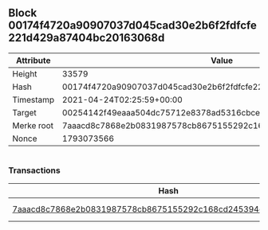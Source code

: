## Block 00174f4720a90907037d045cad30e2b6f2fdfcfe221d429a87404bc20163068d

Attribute | Value
--- | ---
Height | 33579
Hash | 00174f4720a90907037d045cad30e2b6f2fdfcfe221d429a87404bc20163068d
Timestamp | 2021-04-24T02:25:59+00:00
Target | 00254142f49eaaa504dc75712e8378ad5316cbcead634704b3734b6271167cc4
Merke root | 7aaacd8c7868e2b0831987578cb8675155292c168cd245394cfb9f20f1aa69fe
Nonce | 1793073566

```

```

### Transactions

Hash | Amount
--- | ---
[7aaacd8c7868e2b0831987578cb8675155292c168cd245394cfb9f20f1aa69fe](7aaacd8c7868e2b0831987578cb8675155292c168cd245394cfb9f20f1aa69fe.md) | 10.00000000 SKEPTI 
